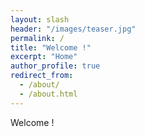 ```yaml
---
layout: slash
header: "/images/teaser.jpg"
permalink: /
title: "Welcome !"
excerpt: "Home"
author_profile: true
redirect_from: 
  - /about/
  - /about.html
---
```



Welcome !
